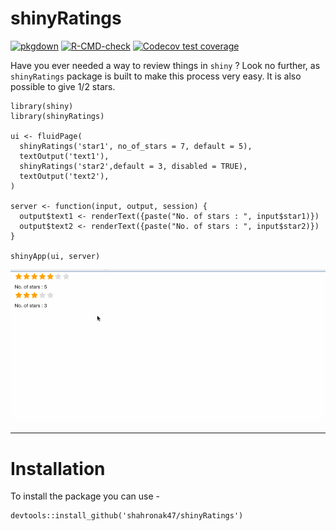 # shinyRatings

 [![pkgdown](https://github.com/shahronak47/shinyRatings/workflows/pkgdown/badge.svg)](https://github.com/shahronak47/shinyRatings/actions)
[![R-CMD-check](https://github.com/shahronak47/shinyRatings/actions/workflows/R-CMD-check.yaml/badge.svg)](https://github.com/shahronak47/shinyRatings/actions/workflows/R-CMD-check.yaml)
[![Codecov test coverage](https://codecov.io/gh/shahronak47/shinyRatings/branch/master/graph/badge.svg)](https://codecov.io/gh/shahronak47/shinyRatings?branch=master)

Have you ever needed a way to review things in `shiny` ? Look no further, as `shinyRatings` package is built to make this process very easy. It is also possible to give 1/2 stars. 

```
library(shiny)
library(shinyRatings)

ui <- fluidPage(
  shinyRatings('star1', no_of_stars = 7, default = 5), 
  textOutput('text1'), 
  shinyRatings('star2',default = 3, disabled = TRUE), 
  textOutput('text2'), 
)

server <- function(input, output, session) {
  output$text1 <- renderText({paste("No. of stars : ", input$star1)})
  output$text2 <- renderText({paste("No. of stars : ", input$star2)})
}

shinyApp(ui, server)
```

![Output](man/figures/output.gif)

---

# Installation

To install the package you can use -

```
devtools::install_github('shahronak47/shinyRatings')
```
